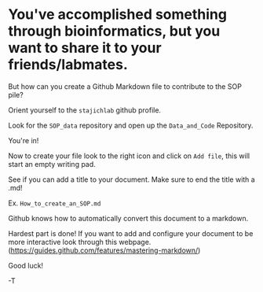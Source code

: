 # You've accomplished something through bioinformatics, but you want to share it to your friends/labmates. 

But how can you create a Github Markdown file to contribute to the SOP pile?

Orient yourself to the `stajichlab` github profile.

Look for the `SOP_data` repository and open up the `Data_and_Code` Repository.

You're in!

Now to create your file look to the right icon and click on `Add file`, this will start an empty writing pad.

See if you can add a title to your document. Make sure to end the title with a .md!

Ex. `How_to_create_an_SOP.md`

Github knows how to automatically convert this document to a markdown. 

Hardest part is done! If you want to add and configure your document to be more interactive look through this webpage. (https://guides.github.com/features/mastering-markdown/)


Good luck!

-T
